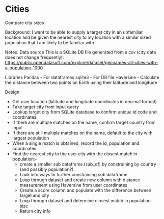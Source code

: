 # Cities
Compare city sizes

Background:
I want to be able to supply a target city in an unfamiliar location and be given the nearest city to my location with a similar sized population that I am likely to be familiar with.

Notes:
Data source 
This is a SQLite DB file generated from a csv (city data does not change frequently):
https://public.opendatasoft.com/explore/dataset/geonames-all-cities-with-a-population-1000 

Libraries
Pandas - For dataframes
sqlite3 - For DB file
Haversine - Calculate the distance between two points on Earth using their latitude and longitude

Design:
- Get user location (latitude and longitude coordinates in decimal format)
- Take target city from input query
- Lookup target city from SQLite database to confirm unique id code and coordinates
- If there are multiple matches on the name, confirm target country from input
- If there are still multiple matches on the name, default to the city with largest population
- When a single match is obtained, record the id, population and coordinates
- Find the nearest city to the user city with the closest match in population:-
  - create a smaller sub dataframe (sub_df) by constraining by country (and possibly population?)
  - Look into ways to further constraining sub dataframe
  - Loop through dataset and create new column with distance measurement using Haversine from user coordinates
  - Create a score column and populate with the difference between target and city
  - Loop through dataset and determine closest match in population size
  - Return city info
  
  

